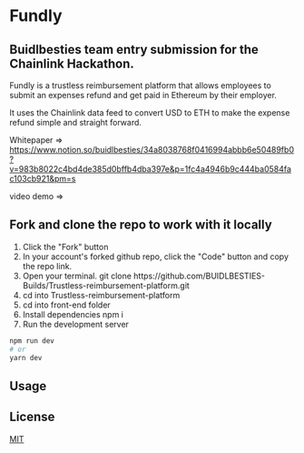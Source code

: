 # Fundly
## Buidlbesties team entry submission for the Chainlink Hackathon. 

Fundly is a trustless reimbursement platform that allows employees to submit an expenses refund and get paid in Ethereum by their employer.

It uses the Chainlink data feed to convert USD to ETH to make the expense refund simple and straight forward. 

Whitepaper => https://www.notion.so/buidlbesties/34a8038768f0416994abbb6e50489fb0?v=983b8022c4bd4de385d0bffb4dba397e&p=1fc4a4946b9c444ba0584fac103cb921&pm=s

video demo => 
## Fork and clone the repo to work with it locally

<ol>
  <li>Click the "Fork" button</li>
  <li>In your account's forked github repo, click the "Code" button and copy the repo link.</li>
  <li>Open your terminal. git clone https://github.com/BUIDLBESTIES-Builds/Trustless-reimbursement-platform.git</li>
  <li>cd into Trustless-reimbursement-platform</li>
  <li>cd  into front-end folder</li>
  <li>Install dependencies npm i</li>
  <li>Run the development server</li>
</ol>

```bash
npm run dev
# or
yarn dev
```

## Usage


## License
[MIT](https://choosealicense.com/licenses/mit/)